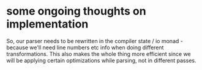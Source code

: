 # some ongoing thoughts on implementation

So, our parser needs to be rewritten in the compiler state / io monad - because we'll need line numbers etc info when doing different transformations. This also makes the whole thing more efficient since we will be applying certain optimizations while parsing, not in different passes.